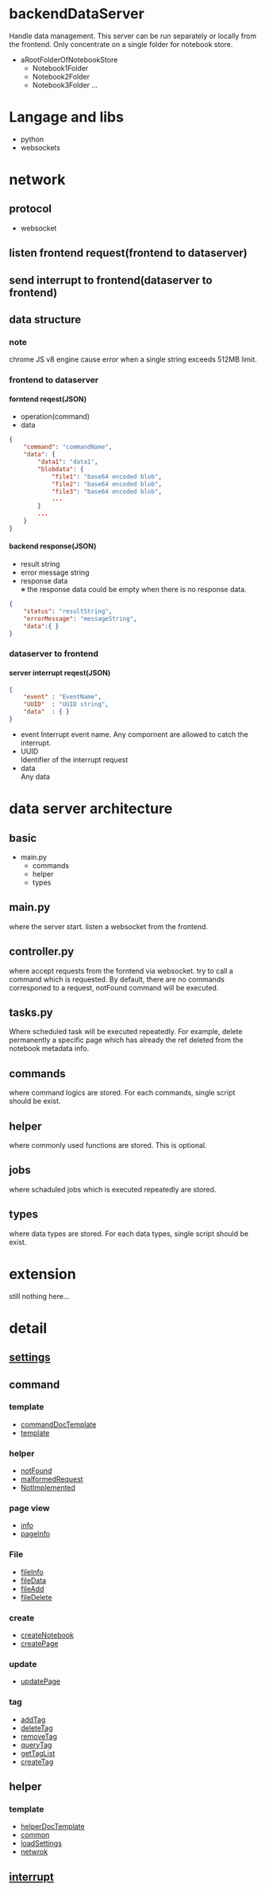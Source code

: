 
# backendDataServer
 Handle data management. This server can be run separately or locally from the frontend. Only concentrate on a single folder for notebook store.

- aRootFolderOfNotebookStore
    - Notebook1Folder
    - Notebook2Folder
    - Notebook3Folder
    ...

# Langage and libs
- python
- websockets

# network
## protocol
- websocket

## listen frontend request(frontend to dataserver)

## send interrupt to frontend(dataserver to frontend)

## data structure
### note
 chrome JS v8 engine cause error when a single string exceeds 512MB limit.
### frontend to dataserver
#### forntend reqest(JSON)
- operation(command)
- data
```json
{
    "command": "commandName",
    "data": {
        "data1": "data1",
        "blobdata": {
            "file1": "base64 encoded blob", 
            "file2": "base64 encoded blob", 
            "file3": "base64 encoded blob", 
            ...
        }
        ...
    }
}
```
#### backend response(JSON)
- result string
- error message string
- response data  
※ the response data could be empty when there is no response data.
```json
{
    "status": "resultString",
    "errorMessage": "messageString",
    "data":{ }
}
```


### dataserver to frontend
#### server interrupt reqest(JSON)
```json
{
    "event" : "EventName",
    "UUID"  : "UUID string",
    "data"  : { }
}
```
- event
 Interrupt event name. Any compornent are allowed to catch the interrupt.
- UUID  
 Identifier of the interrupt request
- data  
 Any data

# data server architecture
## basic
- main.py
    - commands
    - helper
    - types

## main.py
 where the server start. listen a websocket from the frontend.

## controller.py
 where accept requests from the forntend via websocket. try to call a command which is requested. By default, there are no commands corresponed to a request, notFound command will be executed. 

## tasks.py
 Where scheduled task will be executed repeatedly. For example, delete permanently a specific page which has already the ref deleted from the notebook metadata info.

## commands
 where command logics are stored. For each commands, single script should be exist. 

## helper
 where commonly used functions are stored. This is optional.

## jobs
 where schaduled jobs which is executed repeatedly are stored.

## types
 where data types are stored. For each data types, single script should be exist.



# extension
 still nothing here...


# detail
## [settings](./settings.md)

## command
### template
- [commandDocTemplate](./basicCommand/commandDocTemplate.md)
- [template](./basicCommand/template.md)
### helper
- [notFound](./basicCommand/helper/notFound.md)
- [malformedRequest](./basicCommand/helper/malformedRequest.md)
- [NotImplemented](./basicCommand/helper/NotImplemented.md)
### page view
- [info](./basicCommand/info.md)
- [pageInfo](./basicCommand/pageInfo.md)
### File 
- [fileInfo](./basicCommand/file/fileInfo.md)
- [fileData](./basicCommand/file/fileData.md)
- [fileAdd](./basicCommand/file/fileAdd.md)
- [fileDelete](./basicCommand/file/fileDelete.md)
### create
- [createNotebook](./basicCommand/createNotebook.md)
- [createPage](./basicCommand/createPage.md)
### update
- [updatePage](./basicCommand/updatePage.md)
### tag
- [addTag](./basicCommand/tag/addTag.md)
- [deleteTag](./basicCommand/tag/deleteTag.md)
- [removeTag](./basicCommand/tag/removeTag.md)
- [queryTag](./basicCommand/tag/queryTag.md)
- [getTagList](./basicCommand/tag/getTagList.md)
- [createTag](./basicCommand/tag/createTag.md)

## helper
### template
- [helperDocTemplate](./basicHelper/helperDocTemplate.md)
- [common](./basicHelper/common.md)
- [loadSettings](./basicHelper/loadSettings.md)
- [netwrok](./basicHelper/netwrok.md)

## [interrupt](./interrupts/home.md)